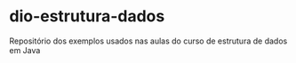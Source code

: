 # dio-estrutura-dados
Repositório dos exemplos usados nas aulas do curso de estrutura de dados em Java
